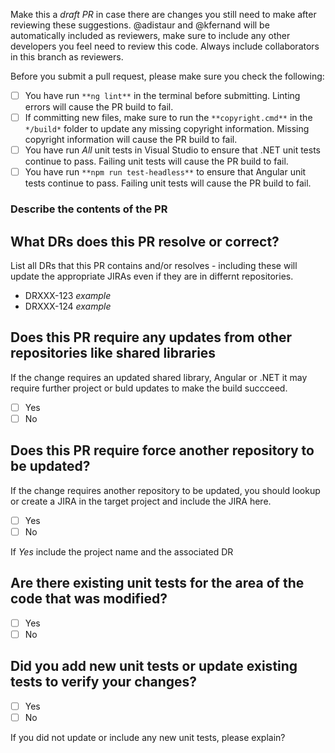 Make this a *draft PR* in case there are changes you still need to make after reviewing these suggestions.
@adistaur and @kfernand will be automatically included as reviewers, make sure to include any other developers you feel need to review this code.  Always include collaborators in this branch as reviewers.

Before you submit a pull request, please make sure you check the following:

- [ ] You have run `**ng lint**` in the terminal before submitting.  Linting errors will cause the PR build to fail.
- [ ] If committing new files, make sure to run the `**copyright.cmd**` in the `*/build*` folder to update any missing copyright information.  Missing copyright information will cause the PR build to fail.
- [ ] You have run *All* unit tests in Visual Studio to ensure that .NET unit tests continue to pass.  Failing unit tests will cause the PR build to fail.
- [ ] You have run `**npm run test-headless**` to ensure that Angular unit tests continue to pass.  Failing unit tests will cause the PR build to fail.

### Describe the contents of the PR

## What DRs does this PR resolve or correct?
List all DRs that this PR contains and/or resolves - including these will update the appropriate JIRAs even if they are in differnt repositories.

- DRXXX-123 *example*
- DRXXX-124 *example*

## Does this PR require any updates from other repositories like shared libraries
If the change requires an updated shared library, Angular or .NET it may require further project or buld updates to make the build succceed.
- [ ] Yes
- [ ] No

## Does this PR require force another repository to be updated?
If the change requires another repository to be updated, you should lookup or create a JIRA in the target project and include the JIRA here. 
- [ ] Yes
- [ ] No

If *Yes* include the project name and the associated DR

## Are there existing unit tests for the area of the code that was modified?
- [ ] Yes
- [ ] No

## Did you add new unit tests or update existing tests to verify your changes?
- [ ] Yes
- [ ] No

If you did not update or include any new unit tests, please explain?

